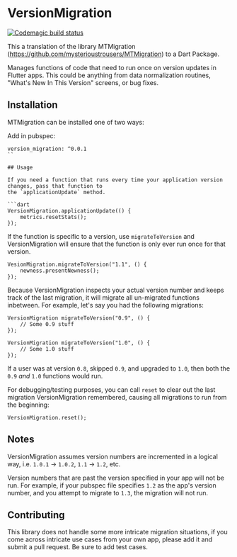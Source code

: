 VersionMigration
===========

[![Codemagic build status](https://api.codemagic.io/apps/5e29e24fcc644b0019cec109/5e29e24fcc644b0019cec108/status_badge.svg)](https://codemagic.io/apps/5e29e24fcc644b0019cec109/5e29e24fcc644b0019cec108/latest_build)

This a translation of the library MTMigration (https://github.com/mysterioustrousers/MTMigration) to a Dart Package.

Manages functions of code that need to run once on version updates in Flutter apps. This could be anything from data
normalization routines, "What's New In This Version" screens, or bug fixes.

## Installation

MTMigration can be installed one of two ways:

Add in pubspec:

```
version_migration: ^0.0.1
``

## Usage

If you need a function that runs every time your application version changes, pass that function to
the `applicationUpdate` method.

```dart
VersionMigration.applicationUpdate(() {
    metrics.resetStats();
});
```

If the function is specific to a version, use `migrateToVersion` and VersionMigration will
ensure that the function is only ever run once for that version.

```objc
VesionMigration.migrateToVersion("1.1", () {
    newness.presentNewness();
});
```

Because VersionMigration inspects your actual version number and keeps track of the last migration,
it will migrate all un-migrated functions inbetween. For example, let's say you had the following migrations:

```objc
VersionMigration migrateToVersion("0.9", () {
    // Some 0.9 stuff
});

VersionMigration migrateToVersion("1.0", () {
    // Some 1.0 stuff
});
```

If a user was at version `0.8`, skipped `0.9`, and upgraded to `1.0`, then both the `0.9` *and* `1.0` functions would run.

For debugging/testing purposes, you can call `reset` to clear out the last migration VersionMigration remembered, causing all
migrations to run from the beginning:

```objc
VersionMigration.reset();
```

## Notes

VersionMigration assumes version numbers are incremented in a logical way, i.e. `1.0.1` -> `1.0.2`, `1.1` -> `1.2`, etc.

Version numbers that are past the version specified in your app will not be run. For example, if your pubspec file
specifies `1.2` as the app's version number, and you attempt to migrate to `1.3`, the migration will not run.

## Contributing

This library does not handle some more intricate migration situations, if you come across intricate use cases from your own
app, please add it and submit a pull request. Be sure to add test cases.
